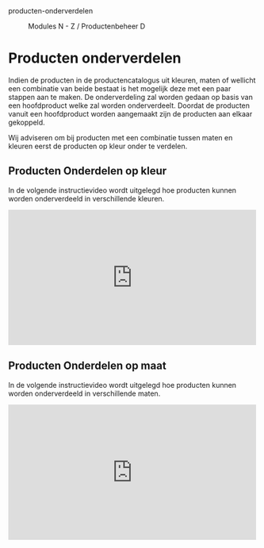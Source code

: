 <properties>
	<page>
		<title>producten-onderverdelen</title>
		<description>producten-onderverdelen</description>
	</page>
	<menu>
		<position>Modules N - Z / Productenbeheer</position>
		<title>Producten Onderverdelen</title>
		<sort>D</sort>
	</menu>
</properties>

# Producten onderverdelen #

Indien de producten in de productencatalogus uit kleuren, maten of wellicht een combinatie van beide bestaat is het mogelijk deze met een paar stappen aan te maken. De onderverdeling zal worden gedaan op basis van een hoofdproduct welke zal worden onderverdeelt. Doordat de producten vanuit een hoofdproduct worden aangemaakt zijn de producten aan elkaar gekoppeld.

<div class="info">
Wij adviseren om bij producten met een combinatie tussen maten en kleuren eerst de producten op kleur onder te verdelen. 
</div>

## Producten Onderdelen op kleur ##

In de volgende instructievideo wordt uitgelegd hoe producten kunnen worden onderverdeeld in verschillende kleuren. 

<iframe src="https://player.vimeo.com/video/152274908" width="500" height="273" frameborder="0" webkitallowfullscreen mozallowfullscreen allowfullscreen></iframe>


## Producten Onderdelen op maat ##

In de volgende instructievideo wordt uitgelegd hoe producten kunnen worden onderverdeeld in verschillende maten. 

<iframe src="https://player.vimeo.com/video/152273424" width="500" height="273" frameborder="0" webkitallowfullscreen mozallowfullscreen allowfullscreen></iframe>


